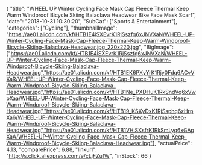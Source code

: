 {
	"title": "WHEEL UP Winter Cycling Face Mask Cap Fleece Thermal Keep Warm Windproof Bicycle Skiing Balaclava Headwear Bike Face Mask Scarf",
	"date": "2018-10-31 10:30:20",
	"SubCat": ["Sports & Entertainment"],
	"categories": ["Cycling"],
	"thumbnailImage": "https://ae01.alicdn.com/kf/HTB1E4iSXEvrK1RjSszfq6xJNVXaN/WHEEL-UP-Winter-Cycling-Face-Mask-Cap-Fleece-Thermal-Keep-Warm-Windproof-Bicycle-Skiing-Balaclava-Headwear.jpg_220x220.jpg",
	"BigImage": ["https://ae01.alicdn.com/kf/HTB1E4iSXEvrK1RjSszfq6xJNVXaN/WHEEL-UP-Winter-Cycling-Face-Mask-Cap-Fleece-Thermal-Keep-Warm-Windproof-Bicycle-Skiing-Balaclava-Headwear.jpg","https://ae01.alicdn.com/kf/HTB1EK6PXyYrK1Rjy0Fdq6ACvVXaR/WHEEL-UP-Winter-Cycling-Face-Mask-Cap-Fleece-Thermal-Keep-Warm-Windproof-Bicycle-Skiing-Balaclava-Headwear.jpg","https://ae01.alicdn.com/kf/HTB1Ne_PXDHuK1RkSndVq6xVwpXaa/WHEEL-UP-Winter-Cycling-Face-Mask-Cap-Fleece-Thermal-Keep-Warm-Windproof-Bicycle-Skiing-Balaclava-Headwear.jpg","https://ae01.alicdn.com/kf/HTB19_KSXyDxK1RjSsphq6zHrpXa6/WHEEL-UP-Winter-Cycling-Face-Mask-Cap-Fleece-Thermal-Keep-Warm-Windproof-Bicycle-Skiing-Balaclava-Headwear.jpg","https://ae01.alicdn.com/kf/HTB1VHiSXsfrK1RkSmLyq6xGApXaA/WHEEL-UP-Winter-Cycling-Face-Mask-Cap-Fleece-Thermal-Keep-Warm-Windproof-Bicycle-Skiing-Balaclava-Headwear.jpg"],
	"actualPrice": 4.13,
	"comparePrice": 6.88,
	"linkurl": "http://s.click.aliexpress.com/e/cLjFZufW",
	"inStock": 66
}
